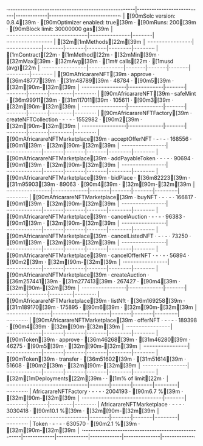 ·----------------------------------------------------|---------------------------|-------------|-----------------------------·
|                [90mSolc version: 0.8.4[39m                 ·  [90mOptimizer enabled: true[39m  ·  [90mRuns: 200[39m  ·  [90mBlock limit: 30000000 gas[39m  │
·····················································|···························|·············|······························
|  [32m[1mMethods[22m[39m                                                                                                                   │
·····························|·······················|·············|·············|·············|···············|··············
|  [1mContract[22m                  ·  [1mMethod[22m               ·  [32mMin[39m        ·  [32mMax[39m        ·  [32mAvg[39m        ·  [1m# calls[22m      ·  [1musd (avg)[22m  │
·····························|·······················|·············|·············|·············|···············|··············
|  [90mAfricarareNFT[39m             ·  approve              ·      [36m48777[39m  ·      [31m48789[39m  ·      48784  ·            [90m5[39m  ·          [32m[90m-[32m[39m  │
·····························|·······················|·············|·············|·············|···············|··············
|  [90mAfricarareNFT[39m             ·  safeMint             ·      [36m99911[39m  ·     [31m117011[39m  ·     105611  ·            [90m3[39m  ·          [32m[90m-[32m[39m  │
·····························|·······················|·············|·············|·············|···············|··············
|  [90mAfricarareNFTFactory[39m      ·  createNFTCollection  ·          -  ·          -  ·    1552982  ·            [90m2[39m  ·          [32m[90m-[32m[39m  │
·····························|·······················|·············|·············|·············|···············|··············
|  [90mAfricarareNFTMarketplace[39m  ·  acceptOfferNFT       ·          -  ·          -  ·     168556  ·            [90m1[39m  ·          [32m[90m-[32m[39m  │
·····························|·······················|·············|·············|·············|···············|··············
|  [90mAfricarareNFTMarketplace[39m  ·  addPayableToken      ·          -  ·          -  ·      90694  ·            [90m1[39m  ·          [32m[90m-[32m[39m  │
·····························|·······················|·············|·············|·············|···············|··············
|  [90mAfricarareNFTMarketplace[39m  ·  bidPlace             ·      [36m82223[39m  ·      [31m95903[39m  ·      89063  ·            [90m4[39m  ·          [32m[90m-[32m[39m  │
·····························|·······················|·············|·············|·············|···············|··············
|  [90mAfricarareNFTMarketplace[39m  ·  buyNFT               ·          -  ·          -  ·     166817  ·            [90m1[39m  ·          [32m[90m-[32m[39m  │
·····························|·······················|·············|·············|·············|···············|··············
|  [90mAfricarareNFTMarketplace[39m  ·  cancelAuction        ·          -  ·          -  ·      96383  ·            [90m1[39m  ·          [32m[90m-[32m[39m  │
·····························|·······················|·············|·············|·············|···············|··············
|  [90mAfricarareNFTMarketplace[39m  ·  cancelListedNFT      ·          -  ·          -  ·      73250  ·            [90m1[39m  ·          [32m[90m-[32m[39m  │
·····························|·······················|·············|·············|·············|···············|··············
|  [90mAfricarareNFTMarketplace[39m  ·  cancelOfferNFT       ·          -  ·          -  ·      56894  ·            [90m2[39m  ·          [32m[90m-[32m[39m  │
·····························|·······················|·············|·············|·············|···············|··············
|  [90mAfricarareNFTMarketplace[39m  ·  createAuction        ·     [36m257441[39m  ·     [31m277413[39m  ·     267427  ·            [90m4[39m  ·          [32m[90m-[32m[39m  │
·····························|·······················|·············|·············|·············|···············|··············
|  [90mAfricarareNFTMarketplace[39m  ·  listNft              ·     [36m169258[39m  ·     [31m189170[39m  ·     175895  ·            [90m6[39m  ·          [32m[90m-[32m[39m  │
·····························|·······················|·············|·············|·············|···············|··············
|  [90mAfricarareNFTMarketplace[39m  ·  offerNFT             ·          -  ·          -  ·     189398  ·            [90m4[39m  ·          [32m[90m-[32m[39m  │
·····························|·······················|·············|·············|·············|···············|··············
|  [90mToken[39m                     ·  approve              ·      [36m46268[39m  ·      [31m46280[39m  ·      46275  ·            [90m5[39m  ·          [32m[90m-[32m[39m  │
·····························|·······················|·············|·············|·············|···············|··············
|  [90mToken[39m                     ·  transfer             ·      [36m51602[39m  ·      [31m51614[39m  ·      51608  ·            [90m2[39m  ·          [32m[90m-[32m[39m  │
·····························|·······················|·············|·············|·············|···············|··············
|  [32m[1mDeployments[22m[39m                                       ·                                         ·  [1m% of limit[22m   ·             │
·····················································|·············|·············|·············|···············|··············
|  AfricarareNFTFactory                              ·          -  ·          -  ·    2004193  ·        [90m6.7 %[39m  ·          [32m[90m-[32m[39m  │
·····················································|·············|·············|·············|···············|··············
|  AfricarareNFTMarketplace                          ·          -  ·          -  ·    3030418  ·       [90m10.1 %[39m  ·          [32m[90m-[32m[39m  │
·····················································|·············|·············|·············|···············|··············
|  Token                                             ·          -  ·          -  ·     630570  ·        [90m2.1 %[39m  ·          [32m[90m-[32m[39m  │
·----------------------------------------------------|-------------|-------------|-------------|---------------|-------------·
